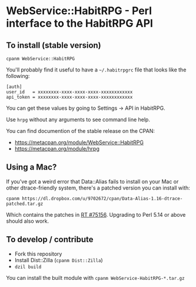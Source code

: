 # WebService::HabitRPG - Perl interface to the HabitRPG API

## To install (stable version)

    cpanm WebService::HabitRPG

You'll probably find it useful to have a `~/.habitrpgrc` file that
looks like the following:

    [auth]
    user_id   = xxxxxxxx-xxxx-xxxx-xxxx-xxxxxxxxxxxx
    api_token = xxxxxxxx-xxxx-xxxx-xxxx-xxxxxxxxxxxx

You can get these values by going to Settings -> API in HabitRPG.

Use `hrpg` without any arguments to see command line help.

You can find documention of the stable release on the CPAN:

* https://metacpan.org/module/WebService::HabitRPG
* https://metacpan.org/module/hrpg

## Using a Mac?

If you've got a weird error that Data::Alias fails to install
on your Mac or other dtrace-friendly system, there's a patched version you can
install with:

    cpanm https://dl.dropbox.com/u/9702672/cpan/Data-Alias-1.16-dtrace-patched.tar.gz

Which contains the patches in [RT #75156](https://rt.cpan.org/Public/Bug/Display.html?id=75156).  Upgrading to Perl 5.14 or above should also work. 

## To develop / contribute

* Fork this repository
* Install Dist::Zilla (`cpanm Dist::Zilla`)
* `dzil build`

You can install the built module with `cpanm WebService-HabitRPG-*.tar.gz`
